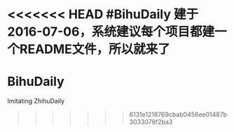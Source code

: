 <<<<<<< HEAD
#BihuDaily
建于2016-07-06，系统建议每个项目都建一个README文件，所以就来了
=======
# BihuDaily
Imitating ZhihuDaily
>>>>>>> 6131e1218769cbab0456ee01487b3033078f2ba3
